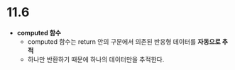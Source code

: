 # 11.6

- **computed 함수**
    - computed 함수는 return 안의 구문에서 의존된 반응형 데이터를 **자동으로 추적**
    - 하나만 반환하기 때문에 하나의 데이터만을 추적한다.